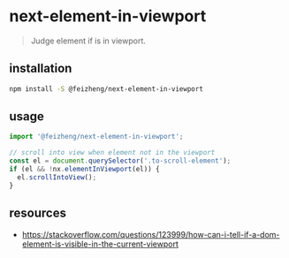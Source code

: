 # next-element-in-viewport
> Judge element if is in viewport.

## installation
```bash
npm install -S @feizheng/next-element-in-viewport
```

## usage
```js
import '@feizheng/next-element-in-viewport';

// scroll into view when element not in the viewport
const el = document.querySelector('.to-scroll-element');
if (el && !nx.elementInViewport(el)) {
  el.scrollIntoView();
}
```

## resources
- https://stackoverflow.com/questions/123999/how-can-i-tell-if-a-dom-element-is-visible-in-the-current-viewport
